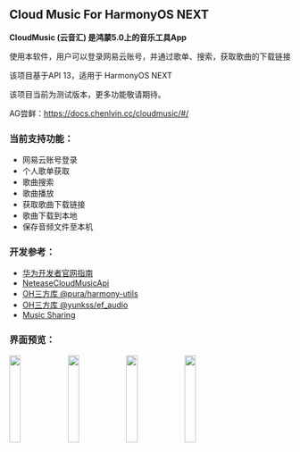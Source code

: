 ## Cloud Music For HarmonyOS NEXT

**CloudMusic (云音汇) 是鸿蒙5.0上的音乐工具App**

使用本软件，用户可以登录网易云账号，并通过歌单、搜索，获取歌曲的下载链接

该项目基于API 13，适用于 HarmonyOS NEXT

该项目当前为测试版本，更多功能敬请期待。

AG尝鲜：https://docs.chenlvin.cc/cloudmusic/#/

### 当前支持功能：

- 网易云账号登录
- 个人歌单获取
- 歌曲搜索
- 歌曲播放
- 获取歌曲下载链接
- 歌曲下载到本地
- 保存音频文件至本机



### 开发参考：

- [华为开发者官网指南](https://developer.huawei.com/consumer/cn/doc/harmonyos-guides-V5/application-dev-guide-V5?catalogVersion=V5)
- [NeteaseCloudMusicApi](https://gitlab.com/Binaryify/neteasecloudmusicapi)
- [OH三方库 @pura/harmony-utils](https://ohpm.openharmony.cn/#/cn/detail/@pura%2Fharmony-utils)
- [OH三方库 @yunkss/ef_audio](https://ohpm.openharmony.cn/#/cn/detail/@yunkss%2Fef_audio)
- [Music Sharing](https://github.com/Okysu/harmony-next-music-sharing)




### 界面预览：

<img src="./images/1.jpg" width="20%" />
<img src="./images/2.jpg" width="20%" />
<img src="./images/3.jpg" width="20%" />
<img src="./images/4.jpg" width="20%" />

